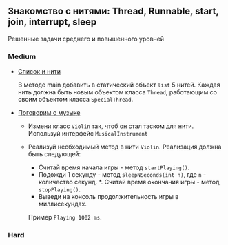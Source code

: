 ## Знакомство с нитями: Thread, Runnable, start, join, interrupt, sleep

Решенные задачи среднего и повышенного уровней


### Medium

* [Список и нити](task1603/Solution.java)

    В методе main добавить в статический объект `list` 5 нитей. Каждая нить должна быть новым объектом класса `Thread`, работающим со своим объектом класса `SpecialThread`.


* [Поговорим о музыке](task1605/Solution.java)

  * Измени класс `Violin` так, чтоб он стал таском для нити. Используй интерфейс `MusicalInstrument`
  * Реализуй необходимый метод в нити `Violin`. Реализация должна быть следующей:
     * Считай время начала игры - метод `startPlaying()`.
     * Подожди 1 секунду - метод `sleepNSeconds(int n)`, где `n` - количество секунд.
     *. Считай время окончания игры - метод `stopPlaying()`.
     * Выведи на консоль продолжительность игры в миллисекундах.

    Пример `Playing 1002 ms`.





### Hard

